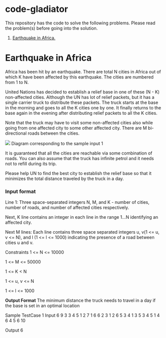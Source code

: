 # code-gladiator
This repository has the code to solve the following problems. Please read the problem(s) before going into the solution.
<ol>
  <li>
    <a href="https://www.techgig.com/practice/question/Y0Y2NndVR2FYTUFxZElLRkhRYzdPQT09"> Earthquake in Africa.</a>
  </li>
</ol>

<h1>Earthquake in Africa</h1>
<p>Africa has been hit by an earthquake. There are total N cities in Africa out of which K have been affected by this earthquake. The cities are numbered from 1 to N.</p>

<p>United Nations has decided to establish a relief base in one of these (N - K) non-affected cities. Although the UN has lot of relief packets, but it has a single carrier truck to distribute these packets. The truck starts at the base in the morning and goes to all the K cities one by one. It finally returns to the base again in the evening after distributing relief packets to all the K cities.</p>

<p>Note that the truck may have to visit some non-affected cities also while going from one affected city to some other affected city. There are M bi-directional roads between the cities.</p>

<img src="https://www.techgig.com/files/nicUploads/962627561885314.jpg"></img>
<span>Diagram corresponding to the sample input 1</span>

<p>It is guaranteed that all the cities are reachable via some combination of roads. You can also assume that the truck has infinite petrol and it needs not to refill during its trip.</p>

<p>Please help UN to find the best city to establish the relief base so that it minimizes the total distance traveled by the truck in a day.</p>

<h3>Input format</h3>
<p>Line 1: Three space-separated integers N, M, and K - number of cities, number of roads, and number of affected cities respectively.</p>
<p>Next, K line contains an integer in each line in the range 1...N identifying an affected city.</p>
<p>Next M lines: Each line contains three space separated integers u, v(1 <= u, v <= N), and l (1 <= l <= 1000) indicating the presence of a road between cities u and v.</p>

Constraints
1 <= N <= 10000

1 <= M <= 50000

1 <= K < N

1 <= u, v <= N

1 <= l <= 1000

<b>Output Format</b>
The minimum distance the truck needs to travel in a day if the base is set in an optimal location

Sample TestCase 1
Input
6 9 3
3
4
5
1 2 7
1 6 6
2 3 1
2 6 5
3 4 1
3 5 3
4 5 1
4 6 4
5 6 10

Output
6
